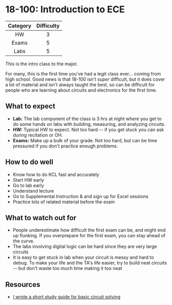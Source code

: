 # 18-100: Introduction to ECE

| Category | Difficulty |
|:-:       | :-:        |
| HW       | 3          |
| Exams    | 5|
| Labs     | 5|

This is the intro class to the major.

For many, this is the first time you've had a legit class ever...
coming from high school. Good news is that 18-100 isn't _super_ difficult,
but it does cover a lot of material and isn't always taught the best,
so can be difficult for people who are learning about circuits and
electronics for the first time.

## What to expect

- **Lab:** The lab component of the class is 3 hrs at night where you get to
do some hands on labs with building, measuring, and analyzing circuits.
- **HW:** Typical HW to expect. Not too hard -- if you get stuck you can ask during recitation or OH.
- **Exams:** Make up a bulk of your grade. Not too hard, but can be time pressured if you don't practice enough problems.

## How to do well

- Know how to do KCL fast and accurately
- Start HW early
- Go to lab early
- Understand lecture
- Go to Supplemental Instruction & and sign up for Excel sessions
- Practice lots of related material before the exam

## What to watch out for

- People underestimate how difficult the first exam can be, and might end up flunking. If you overprepare for the first exam, you can stay ahead of the curve.
- The labs involving digital logic can be hard since they are very large circuits
- It is easy to get stuck in lab when your circuit is messy and hard to debug. To make your life and the TA's life easier, try to build neat circuits -- but don't waste too much time making it too neat

## Resources

- [I wrote a short study guide for basic circuit solving](https://github.com/mikinty/CMU-Notes/blob/master/18-100/18_100_Study_Guide.pdf)
